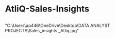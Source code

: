 # AtliQ-Sales-Insights
##
"C:\Users\ap446\OneDrive\Desktop\DATA ANALYST PROJECTS\Sales_insights _Atliq.jpg"
##
